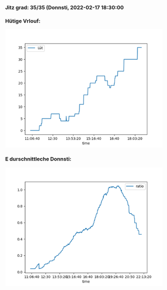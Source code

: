 ### Jitz grad: 35/35 (Donnsti, 2022-02-17 18:30:00

### Hütige Vrlouf:
![Graph](Today.png)

### E durschnittleche Donnsti:
![Graph](Donnsti.png)